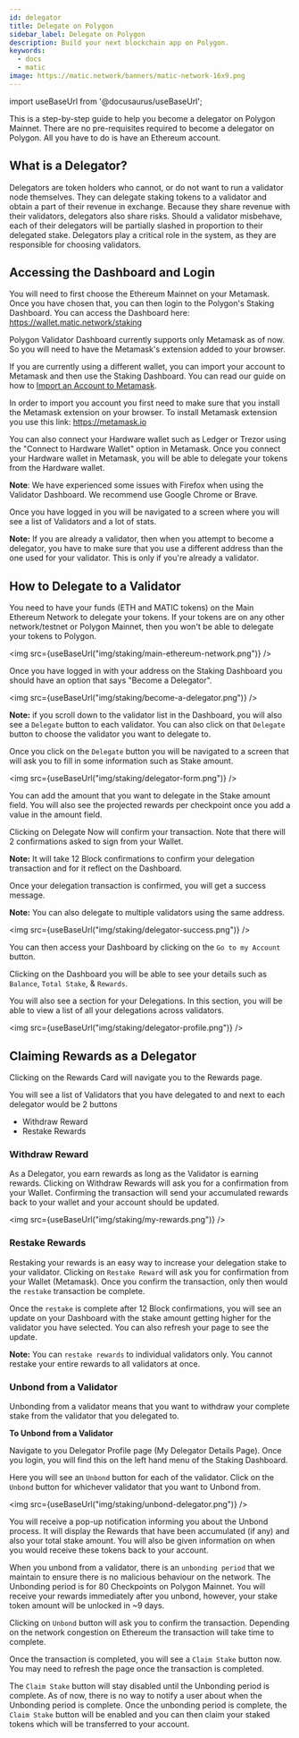 ```yaml
---
id: delegator
title: Delegate on Polygon
sidebar_label: Delegate on Polygon
description: Build your next blockchain app on Polygon.
keywords:
  - docs
  - matic
image: https://matic.network/banners/matic-network-16x9.png 
---
```

import useBaseUrl from '@docusaurus/useBaseUrl';


This is a step-by-step guide to help you become a delegator on Polygon Mainnet. There are no pre-requisites required to become a delegator on Polygon. All you have to do is have an Ethereum account.

## What is a Delegator?

Delegators are token holders who cannot, or do not want to run a validator node themselves. They can delegate staking tokens to a validator and obtain a part of their revenue in exchange. Because they share revenue with their validators, delegators also share risks. Should a validator misbehave, each of their delegators will be partially slashed in proportion to their delegated stake. Delegators play a critical role in the system, as they are responsible for choosing validators.

## Accessing the Dashboard and Login

You will need to first choose the Ethereum Mainnet on your Metamask. Once you have chosen that, you can then login to the Polygon's Staking Dashboard. You can access the Dashboard here: https://wallet.matic.network/staking

Polygon Validator Dashboard currently supports only Metamask as of now. So you will need to have the Metamask's extension added to your browser.

If you are currently using a different wallet, you can import your account to Metamask and then use the Staking Dashboard. You can read our guide on how to [Import an Account to Metamask](https://docs.matic.network/docs/home/blockchain-basics//import-account-to-metamask).

In order to import you account you first need to make sure that you install the Metamask extension on your browser. To install Metamask extension you use this link: https://metamask.io

You can also connect your Hardware wallet such as Ledger or Trezor using the "Connect to Hardware Wallet" option in Metamask. Once you connect your Hardware wallet in Metamask, you will be able to delegate your tokens from the Hardware wallet.

**Note**: We have experienced some issues with Firefox when using the Validator Dashboard. We recommend use Google Chrome or Brave.

Once you have logged in you will be navigated to a screen where you will see a list of Validators and a lot of stats.

**Note:** If you are already a validator, then when you attempt to become a delegator, you have to make sure that you use a different address than the one used for your validator. This is only if you're already a validator.

## How to Delegate to a Validator

You need to have your funds (ETH and MATIC tokens) on the Main Ethereum Network to delegate your tokens.  If your tokens are on any other network/testnet or Polygon Mainnet, then you won't be able to delegate your tokens to Polygon.

<img src={useBaseUrl("img/staking/main-ethereum-network.png")} />

Once you have logged in with your address on the Staking Dashboard you should have an option that says "Become a Delegator".

<img src={useBaseUrl("img/staking/become-a-delegator.png")} />

**Note:** if you scroll down to the validator list in the Dashboard, you will also see a `Delegate` button to each validator. You can also click on that `Delegate` button to choose the validator you want to delegate to.

Once you click on the `Delegate` button you will be navigated to a screen that will ask you to fill in some information such as Stake amount.

<img src={useBaseUrl("img/staking/delegator-form.png")} />

You can add the amount that you want to delegate in the Stake amount field. You will also see the projected rewards per checkpoint once you add a value in the amount field. 

Clicking on Delegate Now will confirm your transaction. Note that there will 2 confirmations asked to sign from your Wallet.

**Note:** It will take 12 Block confirmations to confirm your delegation transaction and for it reflect on the Dashboard.

Once your delegation transaction is confirmed, you will get a success message.

**Note:** You can also delegate to multiple validators using the same address.

<img src={useBaseUrl("img/staking/delegator-success.png")} />

You can then access your Dashboard by clicking on the `Go to my Account` button.

Clicking on the Dashboard you will be able to see your details such as `Balance`, `Total Stake`, & `Rewards`.

You will also see a section for your Delegations. In this section, you will be able to view a list of all your delegations across validators. 

<img src={useBaseUrl("img/staking/delegator-profile.png")} />

## Claiming Rewards as a Delegator

Clicking on the Rewards Card will navigate you to the Rewards page. 

You will see a list of Validators that you have delegated to and next to each delegator would be 2 buttons

* Withdraw Reward
* Restake Rewards

### Withdraw Reward

As a Delegator, you earn rewards as long as the Validator is earning rewards. Clicking on Withdraw Rewards will ask you for a confirmation from your Wallet. Confirming the transaction will send your accumulated rewards back to your wallet and your account should be updated.

<img src={useBaseUrl("img/staking/my-rewards.png")} />

### Restake Rewards

Restaking your rewards is an easy way to increase your delegation stake to your validator. Clicking on `Restake Reward` will ask you for confirmation from your Wallet (Metamask). Once you confirm the transaction, only then would the `restake` transaction be complete.

Once the `restake` is complete after 12 Block confirmations, you will see an update on your Dashboard with the stake amount getting higher for the validator you have selected. You can also refresh your page to see the update. 

**Note:** You can `restake rewards` to individual validators only. You cannot restake your entire rewards to all validators at once.

### Unbond from a Validator

Unbonding from a validator means that you want to withdraw your complete stake from the validator that you delegated to. 

**To Unbond from a Validator**

Navigate to you Delegator Profile page (My Delegator Details Page). Once you login, you will find this on the left hand menu of the Staking Dashboard.

Here you will see an `Unbond` button for each of the validator. Click on the `Unbond` button for whichever validator that you want to Unbond from.

<img src={useBaseUrl("img/staking/unbond-delegator.png")} />

You will receive a pop-up notification informing you about the Unbond process. It will display the Rewards that have been accumulated (if any) and also your total stake amount. You will also be given information on when you would receive these tokens back to your account.

When you unbond from a validator, there is an `unbonding period` that we maintain to ensure there is no malicious behaviour on the network. The Unbonding period is for 80 Checkpoints on Polygon Mainnet. You will receive your rewards immediately after you unbond, however, your stake token amount will be unlocked in ~9 days.

Clicking on `Unbond` button will ask you to confirm the transaction. Depending on the network congestion on Ethereum the transaction will take time to complete.

Once the transaction is completed, you will see a `Claim Stake` button now. You may need to refresh the page once the transaction is completed. 

The `Claim Stake` button will stay disabled until the Unbonding period is complete. As of now, there is no way to notify a user about when the Unbonding period is complete. Once the unbonding period is complete, the `Claim Stake` button will be enabled and you can then claim your staked tokens which will be transferred to your account.
